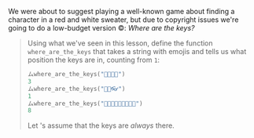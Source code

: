 We were about to suggest playing a well-known game about finding a character in a red and white sweater, but due to copyright issues we're going to do a low-budget version :copyright:: _Where are the keys?_

> Using what we've seen in this lesson, define the function `where_are_the_keys` that takes a string with emojis and tells us what position the keys are in, counting from `1`:
>
> ```python
> ムwhere_are_the_keys("🌂🐍🔑👛")
> 3
> ムwhere_are_the_keys("🔑🔥👓")
> 1
> ムwhere_are_the_keys("🍪🍪🍪🍪🍪🍪🍪🔑🧉")
> 8
> ```
>
> Let 's assume that the keys are _always_ there.
